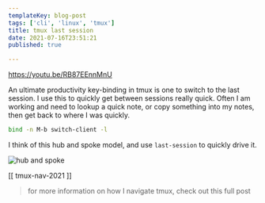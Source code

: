 ```yaml
---
templateKey: blog-post
tags: ['cli', 'linux', 'tmux']
title: tmux last session
date: 2021-07-16T23:51:21
published: true

---
```


<https://youtu.be/RB87EEnnMnU>

An ultimate productivity key-binding in tmux is one to switch to the last session.  I use this to quickly get between sessions really quick.  Often I am working and need to lookup a quick note, or copy something into my notes, then get back to where I was quickly.

``` bash
bind -n M-b switch-client -l
```

I think of this hub and spoke model, and use `last-session` to quickly drive it.

![hub and spoke](https://images.waylonwalker.com/tmux-nav-hub-spoke.png)

[[ tmux-nav-2021 ]]

> for more information on how I navigate tmux, check out this full post
